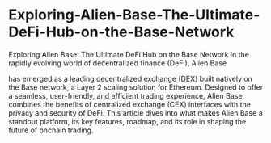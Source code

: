 # Exploring-Alien-Base-The-Ultimate-DeFi-Hub-on-the-Base-Network
Exploring Alien Base: The Ultimate DeFi Hub on the Base Network
In the rapidly evolving world of decentralized finance (DeFi), Alien Base 

 has emerged as a leading decentralized exchange (DEX) built natively on the Base network, a Layer 2 scaling solution for Ethereum. Designed to offer a seamless, user-friendly, and efficient trading experience, Alien Base combines the benefits of centralized exchange (CEX) interfaces with the privacy and security of DeFi. This article dives into what makes Alien Base a standout platform, its key features, roadmap, and its role in shaping the future of onchain trading.

